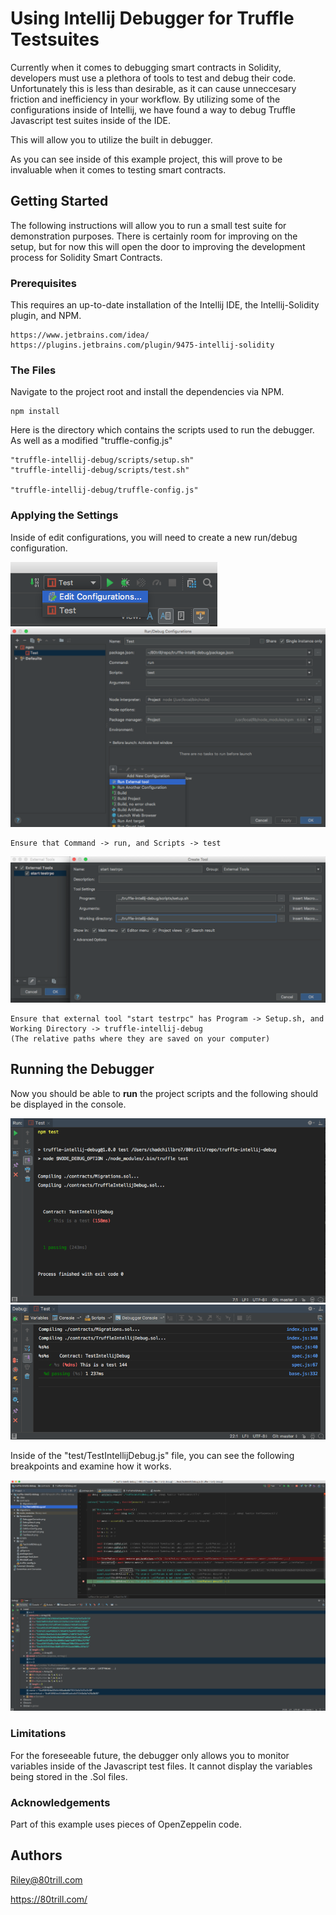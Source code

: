 # Using Intellij Debugger for Truffle Testsuites

Currently when it comes to debugging smart contracts in Solidity, developers must use a plethora of tools to test and debug their code. Unfortunately this is less than desirable, as it can cause unneccesary friction and inefficiency in your workflow. By utilizing some of the configurations inside of Intellij, we have found a way to debug Truffle Javascript test suites inside of the IDE. 

This will allow you to utilize the built in debugger. 

As you can see inside of this example project, this will prove to be invaluable when it comes to testing smart contracts.




## Getting Started

The following instructions will allow you to run a small test suite for demonstration purposes. There is certainly room for improving on the setup, but for now this will open the door to improving the development process for Solidity Smart Contracts.



### Prerequisites

This requires an up-to-date installation of the Intellij IDE, the Intellij-Solidity plugin, and NPM.   

```
https://www.jetbrains.com/idea/
https://plugins.jetbrains.com/plugin/9475-intellij-solidity
```



### The Files

Navigate to the project root and install the dependencies via NPM.

```
npm install
```

Here is the directory which contains the scripts used to run the debugger. As well as a modified "truffle-config.js"

```
"truffle-intellij-debug/scripts/setup.sh"
"truffle-intellij-debug/scripts/test.sh"

"truffle-intellij-debug/truffle-config.js"
```


### Applying the Settings

Inside of edit configurations, you will need to create a new run/debug configuration.

![alt text](/Screenshots/EditConfig.png?raw=true)
![alt text](/Screenshots/EditRunConfig.png?raw=true)
```
Ensure that Command -> run, and Scripts -> test
```

![alt text](/Screenshots/RunExternalTool.png?raw=true)

```
Ensure that external tool "start testrpc" has Program -> Setup.sh, and Working Directory -> truffle-intellij-debug 
(The relative paths where they are saved on your computer)
```

## Running the Debugger

Now you should be able to **run** the project scripts and the following should be displayed in the console. 

![alt text](/Screenshots/TestResult.png?raw=true)
![alt text](/Screenshots/DebuggerConsole.png?raw=true)





Inside of the "test/TestIntellijDebug.js" file, you can see the following breakpoints and examine how it works. 

![alt text](/Screenshots/DebugResult.png?raw=true)





### Limitations

For the foreseeable future, the debugger only allows you to monitor variables inside of the Javascript test files. It cannot display the variables being stored in the .Sol files. 

### Acknowledgements

Part of this example uses pieces of OpenZeppelin code.

## Authors

Riley@80trill.com


https://80trill.com/
